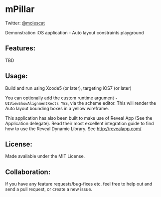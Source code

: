 mPillar
=======

Twitter: [@molescat](http://twitter.com/molescat)

Demonstration iOS application - Auto layout constraints playground


Features:
---------
TBD


Usage:
------

Build and run using Xcode5 (or later), targeting iOS7 (or later)

You can optionally add the custom runtime argument `-UIViewShowAlignmentRects YES`, via the scheme editor.
This will render the Auto layout bounding boxes in a yellow wireframe.

This application has also been built to make use of Reveal App (See the Application delegate).
Read their most excellent integration guide to find how to use the Reveal Dynamic Library.
See http://revealapp.com/


License:
--------

Made available under the MIT License.


Collaboration:
--------------

If you have any feature requests/bug-fixes etc. feel free to help out and send a pull request, or create a new issue.

